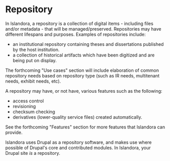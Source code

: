 # Repository

In Islandora, a repository is a collection of digital items - including files and/or metadata - that will be managed/preserved. Repositories may have different lifespans and purposes. Examples of repositories include:

- an institutional repository containing theses and dissertations published by the host institution.
- a collection of historical artifacts which have been digitized and are being put on display.

The forthcoming "Use cases" section will include elaboration of common repository needs based on repository type (such as IR needs, multitenant needs, exhibit needs, etc).

A repository may have, or not have, various features such as the following: 

- access control
- revisioning
- checksum checking
- derivatives (lower-quality service files) created automatically.

See the forthcoming "Features" section for more features that Islandora can provide.

Islandora uses Drupal as a repository software, and makes use where possible of Drupal's core and contributed modules. In Islandora, your Drupal site *is* a repository.
